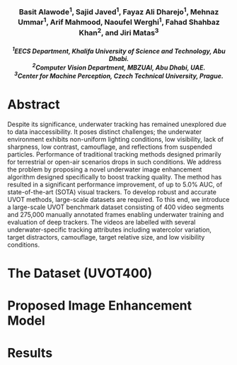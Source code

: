 <h3 align="center" margin=0px padding=0px>
Basit Alawode<sup>1</sup>, Sajid Javed<sup>1</sup>, Fayaz Ali Dharejo<sup>1</sup>, Mehnaz Ummar<sup>1</sup>, Arif Mahmood, Naoufel Werghi<sup>1</sup>, Fahad Shahbaz Khan<sup>2</sup>, and Jiri Matas<sup>3</sup>
</h3>
<h5 align="center" margin=0px padding=0px>
<sup>1</sup>EECS Department, Khalifa University of Science and Technology, Abu Dhabi. <br>
<sup>2</sup>Computer Vision Department, MBZUAI, Abu Dhabi, UAE. <br>
<sup>3</sup>Center for Machine Perception, Czech Technical University, Prague.
</h5>

# Abstract
Despite its significance, underwater tracking has remained unexplored due to data inaccessibility. It poses distinct challenges; the underwater environment exhibits non-uniform lighting conditions, low visibility, lack of sharpness, low contrast, camouflage, and reflections from suspended particles. Performance of traditional tracking methods designed primarily for terrestrial or open-air scenarios drops in such conditions.
We address the problem by proposing a novel underwater image enhancement algorithm  designed specifically to boost tracking quality. The method has resulted in a significant performance improvement, of up to 5.0% AUC, of state-of-the-art (SOTA) visual trackers. To develop robust and accurate UVOT methods, large-scale datasets are required. To this end, we introduce a large-scale UVOT benchmark dataset consisting of 400 video segments and 275,000 manually annotated frames enabling underwater training and evaluation of deep trackers. The videos are labelled with several underwater-specific tracking attributes including watercolor variation, target distractors, camouflage, target relative size, and low visibility conditions. 

# The Dataset (UVOT400)

# Proposed Image Enhancement Model

# Results

